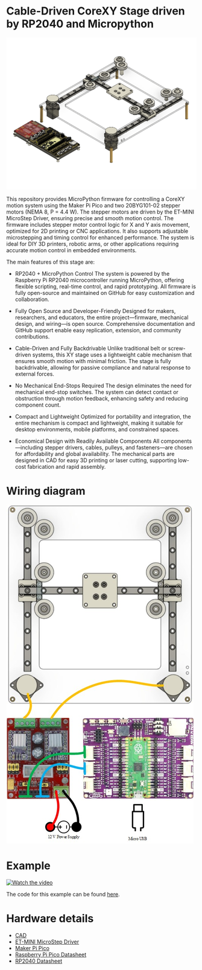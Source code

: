 # Cable-Driven CoreXY Stage driven by RP2040 and Micropython

<img src="hardware/coreXY_image_render.png"/>

This repository provides MicroPython firmware for controlling a CoreXY motion system using the Maker Pi Pico and two 20BYG101-02 stepper motors (NEMA 8, P = 4.4 W). The stepper motors are driven by the ET-MINI MicroStep Driver, ensuring precise and smooth motion control. The firmware includes stepper motor control logic for X and Y axis movement, optimized for 2D printing or CNC applications. It also supports adjustable microstepping and timing control for enhanced performance. The system is ideal for DIY 3D printers, robotic arms, or other applications requiring accurate motion control in embedded environments.

The main features of this stage are:

- RP2040 + MicroPython Control
The system is powered by the Raspberry Pi RP2040 microcontroller running MicroPython, offering flexible scripting, real-time control, and rapid prototyping. All firmware is fully open-source and maintained on GitHub for easy customization and collaboration.

- Fully Open Source and Developer-Friendly
Designed for makers, researchers, and educators, the entire project—firmware, mechanical design, and wiring—is open source. Comprehensive documentation and GitHub support enable easy replication, extension, and community contributions.

- Cable-Driven and Fully Backdrivable
Unlike traditional belt or screw-driven systems, this XY stage uses a lightweight cable mechanism that ensures smooth motion with minimal friction. The stage is fully backdrivable, allowing for passive compliance and natural response to external forces.

- No Mechanical End-Stops Required
The design eliminates the need for mechanical end-stop switches. The system can detect contact or obstruction through motion feedback, enhancing safety and reducing component count.

- Compact and Lightweight
Optimized for portability and integration, the entire mechanism is compact and lightweight, making it suitable for desktop environments, mobile platforms, and constrained spaces.

- Economical Design with Readily Available Components
All components—including stepper drivers, cables, pulleys, and fasteners—are chosen for affordability and global availability. The mechanical parts are designed in CAD for easy 3D printing or laser cutting, supporting low-cost fabrication and rapid assembly.

# Wiring diagram
<img src="hardware/coreXY_Wiring_Diagram.jpg" alt="wiring_diagram"/>

# Example
[![Watch the video](https://img.youtube.com/vi/tBpJW4bJub8/hqdefault.jpg)](https://www.youtube.com/watch?v=tBpJW4bJub8)

The code for this example can be found [here](example/CoreXYDrive.py).

# Hardware details
* [CAD](hardware/coreXY.step)
* [ET-MINI MicroStep Driver](https://www.ett.co.th/prod2019/ET-MINI_MICRO_STEP/th-man-ET-Mini%20MicroStep%20Driver.pdf)
* [Maker Pi Pico](https://docs.google.com/document/d/1JoHsZk5IipQPCLXWbZYpDKjGlnkyACOJ1taUrKVsRg8/edit?tab=t.0)
* [Raspberry Pi Pico Datasheet](https://datasheets.raspberrypi.com/pico/pico-datasheet.pdf)
* [RP2040 Datasheet](https://datasheets.raspberrypi.com/rp2040/rp2040-datasheet.pdf) 
